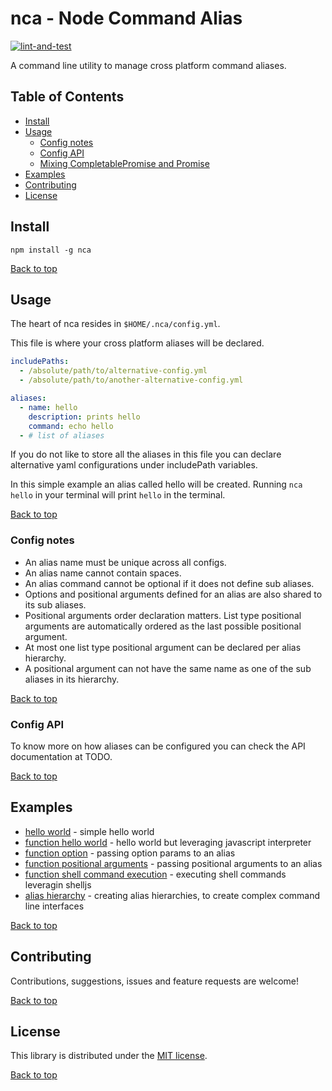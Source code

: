 # nca - Node Command Alias

[![lint-and-test](https://github.com/FlamingTuri/nca/actions/workflows/lint-and-test.yml/badge.svg)](https://github.com/FlamingTuri/nca/actions/workflows/lint-and-test.yml)

A command line utility to manage cross platform command aliases.


## Table of Contents

- [Install](#Install)
- [Usage](#Usage)
    - [Config notes](#Config-notes)
    - [Config API](#Config-API)
    - [Mixing CompletablePromise and Promise](#Mixing-CompletablePromise-and-Promise)
- [Examples](#Examples)
- [Contributing](#Contributing)
- [License](#License)


## Install

```
npm install -g nca
```

[Back to top](#nca---Node-Command-Alias)


## Usage

The heart of nca resides in `$HOME/.nca/config.yml`.

This file is where your cross platform aliases will be declared.

```yaml
includePaths:
  - /absolute/path/to/alternative-config.yml
  - /absolute/path/to/another-alternative-config.yml

aliases:
  - name: hello
    description: prints hello
    command: echo hello
  - # list of aliases
```

If you do not like to store all the aliases in this file you can declare alternative yaml configurations under includePath variables.

In this simple example an alias called hello will be created.
Running `nca hello` in your terminal will print `hello` in the terminal.

[Back to top](#nca---Node-Command-Alias)


### Config notes

- An alias name must be unique across all configs.
- An alias name cannot contain spaces.
- An alias command cannot be optional if it does not define sub aliases.
- Options and positional arguments defined for an alias are also shared to its sub aliases.
- Positional arguments order declaration matters. List type positional arguments are automatically ordered as the last possible positional argument.
- At most one list type positional argument can be declared per alias hierarchy.
- A positional argument can not have the same name as one of the sub aliases in its hierarchy.

[Back to top](#nca---Node-Command-Alias)


### Config API

To know more on how aliases can be configured you can check the API documentation at TODO.

[Back to top](#nca---Node-Command-Alias)


## Examples

- [hello world](https://github.com/FlamingTuri/nca/blob/main/examples/hello-world.md) - simple hello world
- [function hello world](https://github.com/FlamingTuri/nca/blob/main/examples/function-hello-world.md) - hello world but leveraging javascript interpreter
- [function option](https://github.com/FlamingTuri/nca/blob/main/examples/function-option-param.md) - passing option params to an alias
- [function positional arguments](https://github.com/FlamingTuri/nca/blob/main/examples/function-positional-arguments.md) - passing positional arguments to an alias
- [function shell command execution](https://github.com/FlamingTuri/nca/blob/main/examples/shell-command-execution.md) - executing shell commands leveragin shelljs
- [alias hierarchy](https://github.com/FlamingTuri/nca/blob/main/examples/alias-hierarchy.md) - creating alias hierarchies, to create complex command line interfaces 

[Back to top](#nca---Node-Command-Alias)


## Contributing

Contributions, suggestions, issues and feature requests are welcome!

[Back to top](#nca---Node-Command-Alias)


## License

This library is distributed under the [MIT license](LICENSE).

[Back to top](#nca---Node-Command-Alias)
